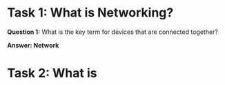 # Task 1: What is Networking? 

**Question 1:** What is the key term for devices that are connected together?

**Answer: Network**

# Task 2: What is 